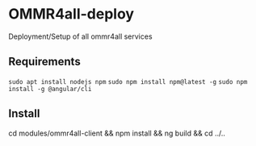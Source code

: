 # OMMR4all-deploy

Deployment/Setup of all ommr4all services

## Requirements
`sudo apt install nodejs npm`
`sudo npm install npm@latest -g`
`sudo npm install -g @angular/cli`

## Install
cd modules/ommr4all-client && npm install && ng build && cd ../..

